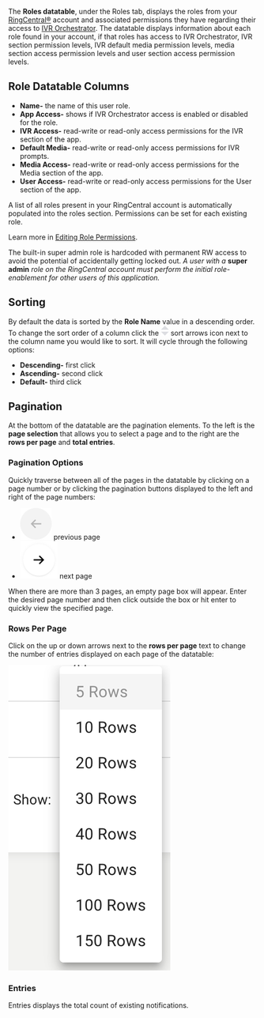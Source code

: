 The **Roles datatable**, under the Roles tab, displays the roles from your [RingCentral®](https://ringcentral.com) account and associated permissions they have regarding their access to [IVR Orchestrator](https://ivrorchestrator.ps.ringcentral.com). The datatable displays information about each role found in your account, if that roles has access to IVR Orchestrator, IVR section permission levels, IVR default media permission levels, media section access permission levels and user section access permission levels.

## Role Datatable Columns
* **Name-** the name of this user role. 
* **App Access-** shows if IVR Orchestrator access is enabled or disabled for the role.
* **IVR Access-** read-write or read-only access permissions for the IVR section of the app.
* **Default Media-** read-write or read-only access permissions for IVR prompts.
* **Media Access-** read-write or read-only access permissions for the Media section of the app.
* **User Access-** read-write or read-only access permissions for the User section of the app.

A list of all roles present in your RingCentral account is automatically populated into the roles section. Permissions can be set for each existing role. 

Learn more in [Editing Role Permissions](users/editing-role-permissions).

The built-in super admin role is hardcoded with permanent RW access to avoid the potential of accidentally getting locked out. *A user with a* **super admin** *role on the RingCentral account must perform the initial role-enablement for other users of this application.*

## Sorting
By default the data is sorted by the **Role Name** value in a descending order. To change the sort order of a column click the ![Sort arrows icon](../assets/sort.svg "Sort arrows icon") sort arrows icon next to the column name you would like to sort. It will cycle through the following options:

* **Descending-** first click
* **Ascending-** second click
* **Default-** third click

## Pagination
At the bottom of the datatable are the pagination elements. To the left is the **page selection** that allows you to select a page and to the right are the **rows per page** and **total entries**.

### Pagination Options
Quickly traverse between all of the pages in the datatable by clicking on a page number or by clicking the pagination buttons displayed to the left and right of the page numbers:

* ![Previous Page Icon](../assets/back.svg "Previous Page Icon") previous page
* ![Next Page Icon](../assets/next.svg "Next Page Icon") next page

When there are more than 3 pages, an empty page box will appear. Enter the desired page number and then click outside the box or hit enter to quickly view the specified page.

### Rows Per Page
Click on the up or down arrows next to the **rows per page** text to change the number of entries displayed on each page of the datatable:

![Rows Per Page](../assets/rows-per-page.png "Rows Per Page")

### Entries
Entries displays the total count of existing notifications.